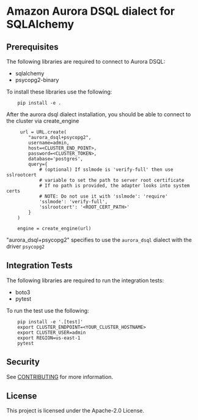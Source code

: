 # Amazon Aurora DSQL dialect for SQLAlchemy

## Prerequisites

The following libraries are required to connect to Aurora DSQL:

- sqlalchemy
- psycopg2-binary

To install these libraries use the following:

```
    pip install -e .

```

After the aurora dsql dialect installation, you should be able to connect to the cluster via create_engine

```
     url = URL.create(
        "aurora_dsql+psycopg2",
        username=admin,
        host=<CLUSTER_END_POINT>,
        password=<CLUSTER_TOKEN>,
        database='postgres',
        query={
            # (optional) If sslmode is 'verify-full' then use sslrootcert
            # variable to set the path to server root certificate
            # If no path is provided, the adapter looks into system certs
            # NOTE: Do not use it with 'sslmode': 'require'
            'sslmode': 'verify-full',
            'sslrootcert': '<ROOT_CERT_PATH>'
        }
    )

    engine = create_engine(url)
```

"aurora_dsql+psycopg2" specifies to use the `aurora_dsql` dialect with the driver `psycopg2`

## Integration Tests

The following libraries are required to run the integration tests:

- boto3
- pytest

To run the test use the following:

```
    pip install -e '.[test]'
    export CLUSTER_ENDPOINT=<YOUR_CLUSTER_HOSTNAME>
    export CLUSTER_USER=admin
    export REGION=us-east-1
    pytest
```

## Security

See [CONTRIBUTING](CONTRIBUTING.md#security-issue-notifications) for more information.

## License

This project is licensed under the Apache-2.0 License.
